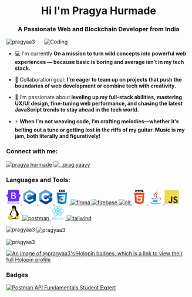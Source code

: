 <h1 align="center">Hi I'm Pragya Hurmade</h1>
<h3 align="center">A Passionate Web and Blockchain Developer from India</h3>
<img align="right" alt="Coding" width="400" src="https://user-images.githubusercontent.com/74038190/221352975-94759904-aa4c-4032-a8ab-b546efb9c478.gif">

<p align="left"> <img src="https://komarev.com/ghpvc/?username=pragyaa3&label=Profile%20views&color=0e75b6&style=flat" alt="pragyaa3" /> </p>

- 💻 I'm currently **On a mission to turn wild concepts into powerful web experiences — because basic is boring and average isn’t in my tech stack.**

- 👯 Collaboration goal: **I'm eager to team up on projects that push the boundaries of web development or combine tech with creativity.**

- 🤝 I’m passionate about **leveling up my full-stack abilities, mastering UX/UI design, fine-tuning web performance, and chasing the latest JavaScript trends to stay ahead in the tech world.**

- ⚡ **When I’m not weaving code, I’m crafting melodies—whether it’s belting out a tune or getting lost in the riffs of my guitar. Music is my jam, both literally and figuratively!**

<h3 align="left">Connect with me:</h3>
<p align="left">
<a href="https://www.linkedin.com/in/pragya-hurmade-92b028255/" target="blank"><img align="center" src="https://raw.githubusercontent.com/rahuldkjain/github-profile-readme-generator/master/src/images/icons/Social/linked-in-alt.svg" alt="pragya hurmade" height="30" width="40" /></a>
<a href="https://www.instagram.com/_.prag.yaayy/ target="blank"><img align="center" src="https://raw.githubusercontent.com/rahuldkjain/github-profile-readme-generator/master/src/images/icons/Social/instagram.svg" alt="_.prag.yaayy" height="30" width="40" /></a>
</p>

<h3 align="left">Languages and Tools:</h3>
<p align="left"> <a href="https://getbootstrap.com" target="_blank" rel="noreferrer"> <img src="https://raw.githubusercontent.com/devicons/devicon/master/icons/bootstrap/bootstrap-plain-wordmark.svg" alt="bootstrap" width="40" height="40"/> </a> <a href="https://www.cprogramming.com/" target="_blank" rel="noreferrer"> <img src="https://raw.githubusercontent.com/devicons/devicon/master/icons/c/c-original.svg" alt="c" width="40" height="40"/> </a> <a href="https://www.w3schools.com/cpp/" target="_blank" rel="noreferrer"> <img src="https://raw.githubusercontent.com/devicons/devicon/master/icons/cplusplus/cplusplus-original.svg" alt="cplusplus" width="40" height="40"/> </a> <a href="https://www.w3schools.com/css/" target="_blank" rel="noreferrer"> <img src="https://raw.githubusercontent.com/devicons/devicon/master/icons/css3/css3-original-wordmark.svg" alt="css3" width="40" height="40"/> </a> <a href="https://www.figma.com/" target="_blank" rel="noreferrer"> <img src="https://www.vectorlogo.zone/logos/figma/figma-icon.svg" alt="figma" width="40" height="40"/> </a> <a href="https://firebase.google.com/" target="_blank" rel="noreferrer"> <img src="https://www.vectorlogo.zone/logos/firebase/firebase-icon.svg" alt="firebase" width="40" height="40"/> </a> <a href="https://git-scm.com/" target="_blank" rel="noreferrer"> <img src="https://www.vectorlogo.zone/logos/git-scm/git-scm-icon.svg" alt="git" width="40" height="40"/> </a> <a href="https://www.w3.org/html/" target="_blank" rel="noreferrer"> <img src="https://raw.githubusercontent.com/devicons/devicon/master/icons/html5/html5-original-wordmark.svg" alt="html5" width="40" height="40"/> </a> <a href="https://www.java.com" target="_blank" rel="noreferrer"> <img src="https://raw.githubusercontent.com/devicons/devicon/master/icons/java/java-original.svg" alt="java" width="40" height="40"/> </a> <a href="https://developer.mozilla.org/en-US/docs/Web/JavaScript" target="_blank" rel="noreferrer"> <img src="https://raw.githubusercontent.com/devicons/devicon/master/icons/javascript/javascript-original.svg" alt="javascript" width="40" height="40"/> </a> <a href="https://www.linux.org/" target="_blank" rel="noreferrer"> <img src="https://raw.githubusercontent.com/devicons/devicon/master/icons/linux/linux-original.svg" alt="linux" width="40" height="40"/> </a> <a href="https://postman.com" target="_blank" rel="noreferrer"> <img src="https://www.vectorlogo.zone/logos/getpostman/getpostman-icon.svg" alt="postman" width="40" height="40"/> </a> <a href="https://reactjs.org/" target="_blank" rel="noreferrer"> <img src="https://raw.githubusercontent.com/devicons/devicon/master/icons/react/react-original-wordmark.svg" alt="react" width="40" height="40"/> </a> <a href="https://tailwindcss.com/" target="_blank" rel="noreferrer"> <img src="https://www.vectorlogo.zone/logos/tailwindcss/tailwindcss-icon.svg" alt="tailwind" width="40" height="40"/> </a> </p>

<p><img align="left" src="https://github-readme-stats.vercel.app/api/top-langs?username=pragyaa3&show_icons=true&locale=en&layout=compact" alt="pragyaa3" /></p>

<p>&nbsp;<img align="center" src="https://github-readme-stats.vercel.app/api?username=pragyaa3&show_icons=true&locale=en" alt="pragyaa3" /></p>

<p><img align="center" src="https://github-readme-streak-stats.herokuapp.com/?user=pragyaa3&" alt="pragyaa3" /></p>


[![An image of @pragyaa3's Holopin badges, which is a link to view their full Holopin profile](https://holopin.me/pragyaa3)](https://holopin.io/@pragyaa3)

### Badges
<a href="https://badgr.com/public/assertions/Rg55T3GQSXqYipRKJnq16A?identity__email=pragyahurmade222">
    <img src="https://badgr.com/public/assertions/Rg55T3GQSXqYipRKJnq16A/image" alt="Postman API Fundamentals Student Expert" width="100" height="100" />
</a>
